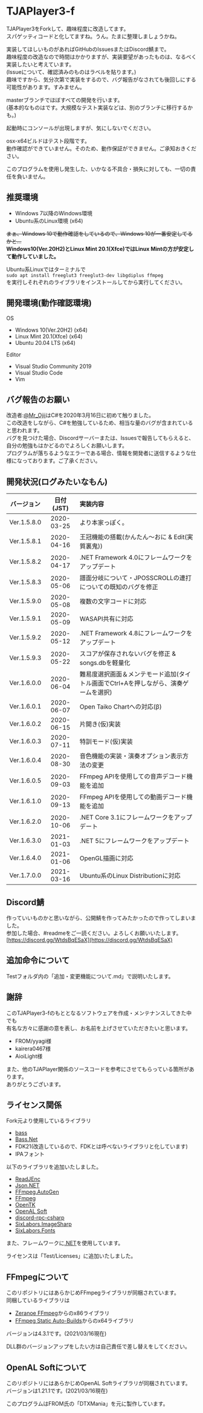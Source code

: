 # TJAPlayer3-f
TJAPlayer3をForkして、趣味程度に改造してます。  
スパゲッティコードと化してますね。うん。たまに整理しましょうかね。

実装してほしいものがあればGitHubのIssuesまたはDiscord鯖まで。  
趣味程度の改造なので時間はかかりますが、実装要望があったものは、なるべく実装したいと考えています。  
(Issueについて、確認済みのものはラベルを貼ります。)  
趣味ですから、気分次第で実装をするので、バグ報告がなされても後回しにする可能性があります。すみません。

masterブランチでほぼすべての開発を行います。  
(基本的なものはです。大規模なテスト実装などは、別のブランチに移行するかも。)

起動時にコンソールが出現しますが、気にしないでください。

osx-x64ビルドはテスト段階です。  
動作確認ができていません。そのため、動作保証ができません。ご承知おきください。

このプログラムを使用し発生した、いかなる不具合・損失に対しても、一切の責任を負いません。


## 推奨環境
* Windows 7以降のWindows環境  
* Ubuntu系のLinux環境 (x64)  

~~まぁ、Windows 10で動作確認をしているので、Windows 10が一番安定してるかと...~~  
__Windows10(Ver.20H2)とLinux Mint 20.1(Xfce)ではLinux Mintの方が安定して動作していました。__


Ubuntu系Linuxではターミナルで  
``sudo apt install freeglut3 freeglut3-dev libgdiplus ffmpeg``  
を実行しそれぞれのライブラリをインストールしてから実行してください。


## 開発環境(動作確認環境)
OS
* Windows 10(Ver.20H2) (x64)  
* Linux Mint 20.1(Xfce) (x64)  
* Ubuntu 20.04 LTS (x64)

Editor
* Visual Studio Community 2019  
* Visual Studio Code  
* Vim

## バグ報告のお願い
改造者:[@Mr_Ojii](https://twitter.com/Mr_Ojii)はC#を2020年3月16日に初めて触りました。  
この改造をしながら、C#を勉強しているため、相当な量のバグが含まれていると思われます。  
バグを見つけた場合、Discordサーバーまたは、Issuesで報告してもらえると、自分の勉強もはかどるのでよろしくお願いします。  
プログラムが落ちるようなエラーである場合、情報を開発者に送信するような仕様になっております。ご了承ください。

## 開発状況(ログみたいなもん)
|バージョン |日付(JST) |                                        実装内容                                        |
|:---------:|:--------:|:---------------------------------------------------------------------------------------|
|Ver.1.5.8.0|2020-03-25|より本家っぽく。                                                                        |
|Ver.1.5.8.1|2020-04-16|王冠機能の搭載(かんたん～おに & Edit(実質裏鬼))                                         |
|Ver.1.5.8.2|2020-04-17|.NET Framework 4.0にフレームワークをアップデート                                        |
|Ver.1.5.8.3|2020-05-06|譜面分岐について・JPOSSCROLLの連打についての既知のバグを修正                            |
|Ver.1.5.9.0|2020-05-08|複数の文字コードに対応                                                                  |
|Ver.1.5.9.1|2020-05-09|WASAPI共有に対応                                                                        |
|Ver.1.5.9.2|2020-05-12|.NET Framework 4.8にフレームワークをアップデート                                        |
|Ver.1.5.9.3|2020-05-22|スコアが保存されないバグを修正 & songs.dbを軽量化                                       |
|Ver.1.6.0.0|2020-06-04|難易度選択画面＆メンテモード追加(タイトル画面でCtrl+Aを押しながら、演奏ゲームを選択)    |
|Ver.1.6.0.1|2020-06-07|Open Taiko Chartへの対応(β)                                                            |
|Ver.1.6.0.2|2020-06-15|片開き(仮)実装                                                                          |
|Ver.1.6.0.3|2020-07-11|特訓モード(仮)実装                                                                      |
|Ver.1.6.0.4|2020-08-30|音色機能の実装・演奏オプション表示方法の変更                                            |
|Ver.1.6.0.5|2020-09-03|FFmpeg APIを使用しての音声デコード機能を追加                                            |
|Ver.1.6.1.0|2020-09-13|FFmpeg APIを使用しての動画デコード機能を追加                                            |
|Ver.1.6.2.0|2020-10-06|.NET Core 3.1にフレームワークをアップデート                                             |
|Ver.1.6.3.0|2021-01-03|.NET 5にフレームワークをアップデート                                                    |
|Ver.1.6.4.0|2021-01-06|OpenGL描画に対応                                                                        |
|Ver.1.7.0.0|2021-03-16|Ubuntu系のLinux Distributionに対応                                                      |

## Discord鯖
作っていいものかと思いながら、公開鯖を作ってみたかったので作ってしまいました。  
参加した場合、#readmeをご一読ください。よろしくお願いいたします。  
[https://discord.gg/WtdsBqESaX](https://discord.gg/WtdsBqESaX)

## 追加命令について
Testフォルダ内の「追加・変更機能について.md」で説明いたします。

## 謝辞
このTJAPlayer3-fのもととなるソフトウェアを作成・メンテナンスしてきた中でも  
有名な方々に感謝の意を表し、お名前を上げさせていただきたいと思います。

- FROM/yyagi様
- kairera0467様
- AioiLight様

また、他のTJAPlayer関係のソースコードを参考にさせてもらっている箇所があります。  
ありがとうございます。

## ライセンス関係
Fork元より使用しているライブラリ
* [bass](https://www.un4seen.com/bass.html)
* [Bass.Net](http://bass.radio42.com/)
* FDK21(改造しているので、FDKとは呼べないライブラリと化しています)
* IPAフォント

以下のライブラリを追加いたしました。
* [ReadJEnc](https://github.com/hnx8/ReadJEnc)
* [Json.NET](https://www.newtonsoft.com/json)
* [FFmpeg.AutoGen](https://github.com/Ruslan-B/FFmpeg.AutoGen)
* [FFmpeg](https://ffmpeg.org/)
* [OpenTK](https://opentk.net/)
* [OpenAL Soft](https://openal-soft.org/)
* [discord-rpc-csharp](https://github.com/Lachee/discord-rpc-csharp)
* [SixLabors.ImageSharp](https://github.com/SixLabors/ImageSharp)
* [SixLabors.Fonts](https://github.com/SixLabors/Fonts)

また、フレームワークに[.NET](https://dotnet.microsoft.com/)を使用しています。

ライセンスは「Test/Licenses」に追加いたしました。

## FFmpegについて
このリポジトリにはあらかじめFFmpegライブラリが同梱されています。  
同梱しているライブラリは
+ [Zeranoe FFmpeg](http://ffmpeg.zeranoe.com/builds/)からのx86ライブラリ  
+ [FFmpeg Static Auto-Builds](https://github.com/BtbN/FFmpeg-Builds)からのx64ライブラリ  

バージョンは4.3.1です。(2021/03/16現在)

DLL群のバージョンアップをしたい方は自己責任で差し替えをしてください。  

## OpenAL Softについて
このリポジトリにはあらかじめOpenAL Softライブラリが同梱されています。  
バージョンは1.21.1です。(2021/03/16現在)

このプログラムはFROM氏の「DTXMania」を元に製作しています。

